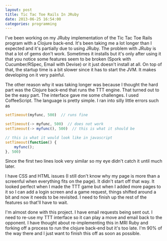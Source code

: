 ```yaml
---
layout: post
title: Tic Tac Toe Rails In JRuby
date: 2013-06-25 16:54:00
categories: programming
---
```

I've been working on my JRuby implementation of the Tic Tac Toe Rails program
with a Clojure back-end.  It's been taking me a lot longer than I expected and
it's partially due to using JRuby.  The problem with JRuby is that a lot of
gems don't work.  Sometimes it installs but it's only after using it that you
notice some features seem to be broken (Spork with Cucumber/RSpec, Email with
Devise) or it just doesn't install at all.  On top of that, the startup time is
a bit slower since it has to start the JVM.  It makes developing on it very
painful.

The other reason why it was taking longer was because I thought the hard part
was the Clojure back-end that runs the TTT engine.  That turned out to be the
easy part.  The interface gave me some challenges.  I used CoffeeScript.  The
language is pretty simple.  I ran into silly little errors such as

```js
setTimeout(myfunc, 500)  // runs fine

setTimeout(-> myfunc, 500)  // does not work
setTimeout(-> myfunc(), 500)  // this is what it should be

// this is what it would look like in javascript
setTimeout(function() {
    myfunc();
}, 500)
```

Since the first two lines look very similar so my eye didn't catch it until
much later.

I have CSS and HTML issues (I still don't know why my page is more than a
screenful when everything fits on the page).  It didn't start off that way.  It
looked perfect when I made the TTT game but when I added more pages to it so I
can add a login screen and a game request, things shifted around a bit and now
it needs to be revisited.  I need to finish up the rest of the features so
that'll have to wait.

I'm almost done with this project.  I have email requests being sent out.  I
need to re-use my TTT interface so it can play a move and email back to the
opponent.  I have thought about re-implementing this in MRI Ruby and forking
off a process to run the clojure back-end but it's too late.  I'm 90% of the
way there and I just want to finish this off as soon as possible.
